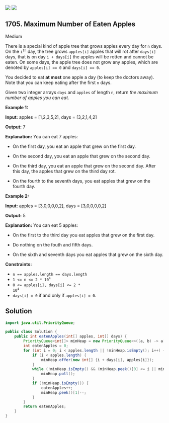 [![](https://img.shields.io/github/stars/javadev/LeetCode-in-Java?label=Stars&style=flat-square)](https://github.com/javadev/LeetCode-in-Java)
[![](https://img.shields.io/github/forks/javadev/LeetCode-in-Java?label=Fork%20me%20on%20GitHub%20&style=flat-square)](https://github.com/javadev/LeetCode-in-Java/fork)

## 1705\. Maximum Number of Eaten Apples

Medium

There is a special kind of apple tree that grows apples every day for `n` days. On the <code>i<sup>th</sup></code> day, the tree grows `apples[i]` apples that will rot after `days[i]` days, that is on day `i + days[i]` the apples will be rotten and cannot be eaten. On some days, the apple tree does not grow any apples, which are denoted by `apples[i] == 0` and `days[i] == 0`.

You decided to eat **at most** one apple a day (to keep the doctors away). Note that you can keep eating after the first `n` days.

Given two integer arrays `days` and `apples` of length `n`, return _the maximum number of apples you can eat._

**Example 1:**

**Input:** apples = [1,2,3,5,2], days = [3,2,1,4,2]

**Output:** 7

**Explanation:** You can eat 7 apples:

- On the first day, you eat an apple that grew on the first day. 

- On the second day, you eat an apple that grew on the second day. 

- On the third day, you eat an apple that grew on the second day. After this day, the apples that grew on the third day rot.

- On the fourth to the seventh days, you eat apples that grew on the fourth day.

**Example 2:**

**Input:** apples = [3,0,0,0,0,2], days = [3,0,0,0,0,2]

**Output:** 5

**Explanation:** You can eat 5 apples: 

- On the first to the third day you eat apples that grew on the first day. 

- Do nothing on the fouth and fifth days. 

- On the sixth and seventh days you eat apples that grew on the sixth day.

**Constraints:**

*   `n == apples.length == days.length`
*   <code>1 <= n <= 2 * 10<sup>4</sup></code>
*   <code>0 <= apples[i], days[i] <= 2 * 10<sup>4</sup></code>
*   `days[i] = 0` if and only if `apples[i] = 0`.

## Solution

```java
import java.util.PriorityQueue;

public class Solution {
    public int eatenApples(int[] apples, int[] days) {
        PriorityQueue<int[]> minHeap = new PriorityQueue<>((a, b) -> a[0] - b[0]);
        int eatenApples = 0;
        for (int i = 0; i < apples.length || !minHeap.isEmpty(); i++) {
            if (i < apples.length) {
                minHeap.offer(new int[] {i + days[i], apples[i]});
            }
            while (!minHeap.isEmpty() && (minHeap.peek()[0] <= i || minHeap.peek()[1] <= 0)) {
                minHeap.poll();
            }
            if (!minHeap.isEmpty()) {
                eatenApples++;
                minHeap.peek()[1]--;
            }
        }
        return eatenApples;
    }
}
```